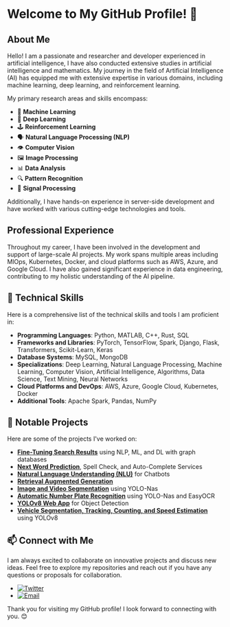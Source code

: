 # Welcome to My GitHub Profile! 👋

## About Me

Hello! I am a passionate and researcher and developer experienced in artificial intelligence, I have also conducted extensive studies in artificial intelligence and mathematics. My journey in the field of Artificial Intelligence (AI) has equipped me with extensive expertise in various domains, including machine learning, deep learning, and reinforcement learning.

My primary research areas and skills encompass:
- 🧠 **Machine Learning**
- 🤖 **Deep Learning**
- 🕹️ **Reinforcement Learning**
- 🗣️ **Natural Language Processing (NLP)**
- 👁️ **Computer Vision**
- 🖼️ **Image Processing**
- 📊 **Data Analysis**
- 🔍 **Pattern Recognition**
- 📡 **Signal Processing**

Additionally, I have hands-on experience in server-side development and have worked with various cutting-edge technologies and tools.

## Professional Experience

Throughout my career, I have been involved in the development and support of large-scale AI projects. My work spans multiple areas including MlOps, Kubernetes, Docker, and cloud platforms such as AWS, Azure, and Google Cloud. I have also gained significant experience in data engineering, contributing to my holistic understanding of the AI pipeline.

## 🔧 Technical Skills

Here is a comprehensive list of the technical skills and tools I am proficient in:

- **Programming Languages**: Python, MATLAB, C++, Rust, SQL
- **Frameworks and Libraries**: PyTorch, TensorFlow, Spark, Django, Flask, Transformers, Scikit-Learn, Keras
- **Database Systems**: MySQL, MongoDB
- **Specializations**: Deep Learning, Natural Language Processing, Machine Learning, Computer Vision, Artificial Intelligence, Algorithms, Data Science, Text Mining, Neural Networks
- **Cloud Platforms and DevOps**: AWS, Azure, Google Cloud, Kubernetes, Docker
- **Additional Tools**: Apache Spark, Pandas, NumPy

## 🌟 Notable Projects

Here are some of the projects I've worked on:

- **[Fine-Tuning Search Results](https://github.com/javadabdolahzadeh/fine-tuning-search-results)** using NLP, ML, and DL with graph databases
- **[Next Word Prediction](https://github.com/javadabdolahzadeh/next-word-prediction)**, Spell Check, and Auto-Complete Services
- **[Natural Language Understanding (NLU)](https://github.com/javadabdolahzadeh/nlu-chatbot)** for Chatbots
- **[Retrieval Augmented Generation](https://github.com/javadabdolahzadeh/retrieval-augmented-generation)**
- **[Image and Video Segmentation](https://github.com/javadabdolahzadeh/image-video-segmentation)** using YOLO-Nas
- **[Automatic Number Plate Recognition](https://github.com/javadabdolahzadeh/number-plate-recognition)** using YOLO-Nas and EasyOCR
- **[YOLOv8 Web App](https://github.com/javadabdolahzadeh/yolov8-web-app)** for Object Detection
- **[Vehicle Segmentation, Tracking, Counting, and Speed Estimation](https://github.com/javadabdolahzadeh/vehicle-tracking)** using YOLOv8

## 📫 Connect with Me

I am always excited to collaborate on innovative projects and discuss new ideas. Feel free to explore my repositories and reach out if you have any questions or proposals for collaboration.

- [![Twitter](https://img.shields.io/badge/Twitter-1DA1F2?style=flat&logo=twitter&logoColor=white)](https://x.com/_Abdolahzadeh)
- [![Email](https://img.shields.io/badge/Email-D14836?style=flat&logo=gmail&logoColor=white)](mailto:mail@abdolahzadeh.com)

Thank you for visiting my GitHub profile! I look forward to connecting with you. 😊

